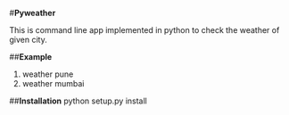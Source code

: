 #**Pyweather**

This is command line app implemented in python to check the weather of given city.

##**Example** 
1. weather pune
2. weather mumbai


##**Installation** 
python setup.py install
